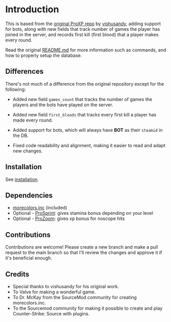 # Introduction

This is based from the [original ProXP repo](https://github.com/vishusandy/ProXP) by [vishusandy](https://github.com/vishusandy), adding support for bots, along with new fields that track number of games the player has joined in the server, and records first kill (first blood) that a player makes every round.

Read the original [README.md](README_original.md) for more information such as commands, and how to properly setup the database.

## Differences

There's not much of a difference from the original repository except for the following:

- Added new field `games_count` that tracks the number of games the players and the bots have played on the server.

- Added new field `first_bloods` that tracks every first kill a player has made every round.

- Added support for bots, which will always have **BOT** as their `steamid` in the DB.

- Fixed code readability and alignment, making it easier to read and adapt new changes.

## Installation

See [installation](installation.md).

## Dependencies

- [morecolors.inc](https://forums.alliedmods.net/showthread.php?t=185016) (included)
- Optional - [ProSprint](https://github.com/vishusandy/ProSprint): gives stamina bonus depending on your level
- Optional - [ProZoom](https://github.com/vishusandy/ProZoom): gives xp bonus for noscope hits

## Contributions

Contributions are welcome! Please create a new branch and make a pull request to the main branch so that I'll review the changes and approve it if it's beneficial enough.

## Credits

- Special thanks to vishusandy for his original work.
- To Valve for making a wonderful game.
- To Dr. McKay from the SourceMod community for creating morecolors.inc.
- To the Sourcemod community for making it possible to create and play Counter-Strike: Source with plugins.
